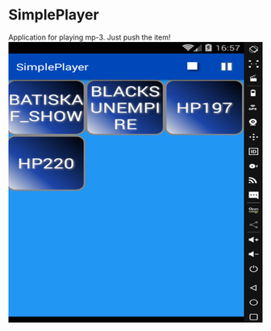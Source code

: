 # SimplePlayer
Application for playing mp-3. Just push the item!
![alt text](mp3player.png "List of Tracks")
